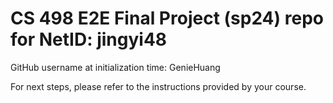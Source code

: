# CS 498 E2E Final Project (sp24) repo for NetID: jingyi48

GitHub username at initialization time: GenieHuang

For next steps, please refer to the instructions provided by your course.
